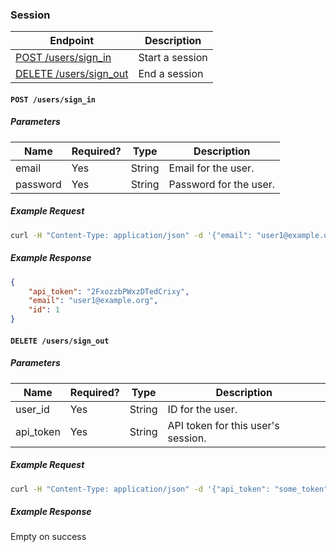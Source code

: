 ### Session

| Endpoint | Description |
| ---- | --------------- |
| [POST /users/sign_in](/doc/session.md#post-userssign_in) | Start a session |
| [DELETE /users/sign_out](/doc/session.md#delete-userssign_out) | End a session |

#### `POST /users/sign_in`

##### Parameters

| Name  | Required? | Type   | Description |
| ----  | --------- | ----   | ----------- |
| email | Yes       | String | Email for the user. |
| password | Yes       | String | Password for the user. |


##### Example Request 

```bash
curl -H "Content-Type: application/json" -d '{"email": "user1@example.org", "password": "password"}' -X POST "http://localhost:3000/users/sign_in"
```

##### Example Response

```json
{
    "api_token": "2FxozzbPWxzDTedCrixy",
    "email": "user1@example.org",
    "id": 1
}
```

#### `DELETE /users/sign_out`

##### Parameters

| Name  | Required? | Type   | Description |
| ----  | --------- | ----   | ----------- |
| user_id | Yes       | String | ID for the user. |
| api_token | Yes       | String | API token for this user's session. |


##### Example Request 

```bash
curl -H "Content-Type: application/json" -d '{"api_token": "some_token", "user_id": 1}' -X DELETE "http://localhost:3000/users/sign_out"
```

##### Example Response

Empty on success
